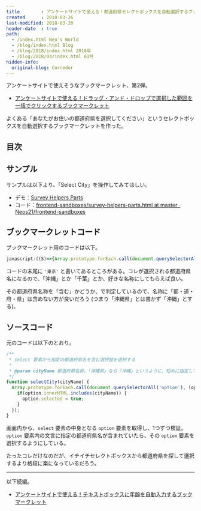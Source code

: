 ```yaml
---
title        : アンケートサイトで使える！都道府県セレクトボックスを自動選択するブックマークレット
created      : 2018-03-26
last-modified: 2018-03-26
header-date  : true
path:
  - /index.html Neo's World
  - /blog/index.html Blog
  - /blog/2018/index.html 2018年
  - /blog/2018/03/index.html 03月
hidden-info:
  original-blog: Corredor
---
```


アンケートサイトで使えそうなブックマークレット、第2弾。

- [アンケートサイトで使える！ドラッグ・アンド・ドロップで選択した範囲を一括でクリックするブックマークレット](/blog/2018/03/25-02.html)

よくある「あなたがお住いの都道府県を選択してください」というセレクトボックスを自動選択するブックマークレットを作った。

## 目次

## サンプル

サンプルは以下より、「Select City」を操作してみてほしい。

- デモ：[Survey Helpers Parts](https://neos21.github.io/frontend-sandboxes/survey-helpers/survey-helpers-parts.html)
- コード：[frontend-sandboxes/survey-helpers-parts.html at master · Neos21/frontend-sandboxes](https://github.com/neos21/frontend-sandboxes/blob/master/survey-helpers/survey-helpers-parts.html)

## ブックマークレットコード

ブックマークレット用のコードは以下。

```javascript
javascript:((S)=>{Array.prototype.forEach.call(document.querySelectorAll('option'),e=>{e.innerHTML.includes(S)&&(e.selected=!0)})})('東京');
```

コードの末尾に `'東京'` と書いてあるところがある。コレが選択される都道府県名になるので、「沖縄」とか「千葉」とか、好きな名称にしてもらえば良い。

その都道府県名称を「含む」かどうか、で判定しているので、名称に「都・道・府・県」は含めない方が良いだろう (つまり「沖縄県」とは書かず「沖縄」とする)。

## ソースコード

元のコードは以下のとおり。

```javascript
/**
 * select 要素から指定の都道府県名を含む選択肢を選択する
 * 
 * @param cityName 都道府県名称。「沖縄県」なら「沖縄」というように、短めに指定しておく
 */
function selectCity(cityName) {
  Array.prototype.forEach.call(document.querySelectorAll('option'), (option) => {
    if(option.innerHTML.includes(cityName)) {
      option.selected = true;
    }
  });
}
```

画面内から、`select` 要素の中身となる `option` 要素を取得し、1つずつ検証。`option` 要素内の文言に指定の都道府県名が含まれていたら、その `option` 要素を選択するようにしている。

たったコレだけなのだが、イチイチセレクトボックスから都道府県を探して選択するより格段に楽になっているだろう。

---

以下続編。

- [アンケートサイトで使える！テキストボックスに年齢を自動入力するブックマークレット](/blog/2018/03/29-01.html)
